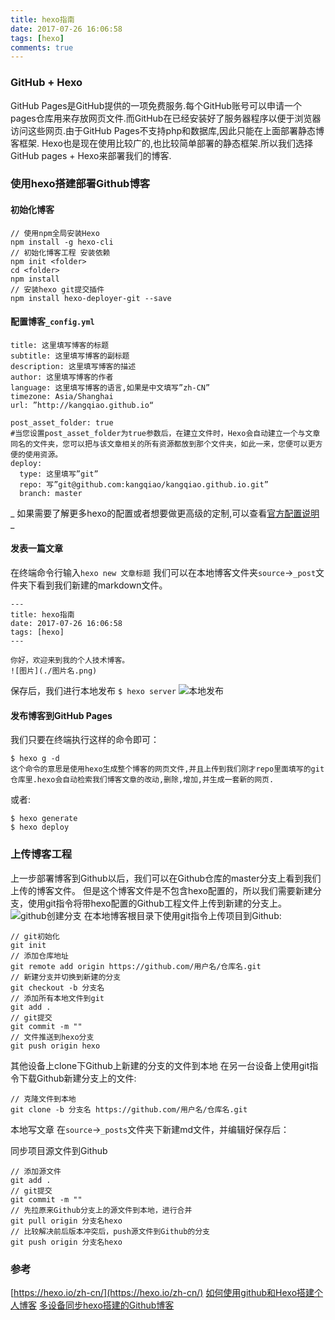 ```yaml
---
title: hexo指南
date: 2017-07-26 16:06:58
tags: [hexo]
comments: true
---
```


### GitHub + Hexo
GitHub Pages是GitHub提供的一项免费服务.每个GitHub账号可以申请一个pages仓库用来存放网页文件.而GitHub在已经安装好了服务器程序以便于浏览器访问这些网页.由于GitHub Pages不支持php和数据库,因此只能在上面部署静态博客框架.
Hexo也是现在使用比较广的,也比较简单部署的静态框架.所以我们选择GitHub pages + Hexo来部署我们的博客.

### 使用hexo搭建部署Github博客

#### 初始化博客
```
// 使用npm全局安装Hexo
npm install -g hexo-cli
// 初始化博客工程 安装依赖
npm init <folder>
cd <folder>
npm install
// 安装hexo git提交插件
npm install hexo-deployer-git --save
```
#### 配置博客`_config.yml`
```
title: 这里填写博客的标题
subtitle: 这里填写博客的副标题
description: 这里填写博客的描述
author: 这里填写博客的作者
language: 这里填写博客的语言,如果是中文填写”zh-CN”
timezone: Asia/Shanghai
url: ”http://kangqiao.github.io“

post_asset_folder: true 
#当您设置post_asset_folder为true参数后，在建立文件时，Hexo会自动建立一个与文章同名的文件夹，您可以把与该文章相关的所有资源都放到那个文件夹，如此一来，您便可以更方便的使用资源。
deploy:
  type: 这里填写”git”
  repo: 写”git@github.com:kangqiao/kangqiao.github.io.git”
  branch: master
```
_ 如果需要了解更多hexo的配置或者想要做更高级的定制,可以查看[官方配置说明](https://hexo.io/docs/configuration.html) _

#### 发表一篇文章
在终端命令行输入`hexo new 文章标题`
我们可以在本地博客文件夹`source`->`_post`文件夹下看到我们新建的markdown文件。

```
---
title: hexo指南
date: 2017-07-26 16:06:58
tags: [hexo]
---

你好，欢迎来到我的个人技术博客。
![图片](./图片名.png)
```
保存后，我们进行本地发布 `$ hexo server`
![本地发布](./hexo_server.png)

#### 发布博客到GitHub Pages
我们只要在终端执行这样的命令即可：
```
$ hexo g -d
这个命令的意思是使用hexo生成整个博客的网页文件,并且上传到我们刚才repo里面填写的git仓库里.hexo会自动检索我们博客文章的改动,删除,增加,并生成一套新的网页.
```
或者:
```
$ hexo generate
$ hexo deploy
```

### 上传博客工程

上一步部署博客到Github以后，我们可以在Github仓库的master分支上看到我们上传的博客文件。
但是这个博客文件是不包含hexo配置的，所以我们需要新建分支，使用git指令将带hexo配置的Github工程文件上传到新建的分支上。
![github创建分支](./github_create_branch.png)
在本地博客根目录下使用git指令上传项目到Github:
```
// git初始化
git init
// 添加仓库地址
git remote add origin https://github.com/用户名/仓库名.git
// 新建分支并切换到新建的分支
git checkout -b 分支名
// 添加所有本地文件到git
git add .
// git提交
git commit -m ""
// 文件推送到hexo分支
git push origin hexo
```
其他设备上clone下Github上新建的分支的文件到本地
在另一台设备上使用git指令下载Github新建分支上的文件:
```
// 克隆文件到本地
git clone -b 分支名 https://github.com/用户名/仓库名.git
```
本地写文章
在`source`->`_posts`文件夹下新建md文件，并编辑好保存后：

同步项目源文件到Github
```
// 添加源文件
git add .
// git提交
git commit -m ""
// 先拉原来Github分支上的源文件到本地，进行合并
git pull origin 分支名hexo
// 比较解决前后版本冲突后，push源文件到Github的分支
git push origin 分支名hexo
```

### 参考
[https://hexo.io/zh-cn/](https://hexo.io/zh-cn/)
[如何使用github和Hexo搭建个人博客](https://shikieiki.github.io/2017/02/23/%E5%A6%82%E4%BD%95%E4%BD%BF%E7%94%A8gitHub%E5%92%8CHexo%E6%90%AD%E5%BB%BA%E4%B8%AA%E4%BA%BA%E5%8D%9A%E5%AE%A2/)
[多设备同步hexo搭建的Github博客](http://www.jianshu.com/p/6fb0b287f950)









